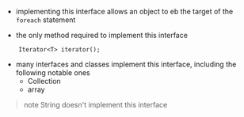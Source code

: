 
- implementing this interface allows an object to eb the target of
the `foreach` statement

- the only method required to implement this interface

```
    Iterator<T> iterator();
```

- many interfaces and classes implement this interface, including
the following notable ones
    - Collection
    - array

> note String doesn't implement this interface

